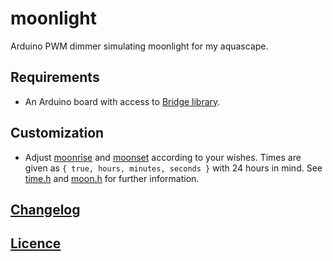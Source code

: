 # moonlight
Arduino PWM dimmer simulating moonlight for my aquascape.

## Requirements

* An Arduino board with access to [Bridge library](https://www.arduino.cc/en/Reference/YunBridgeLibrary).

## Customization

* Adjust [moonrise](src/moonlight.ino#L10) and [moonset](src/moonlight.ino#L17) according to your wishes. Times are given as `{ true, hours, minutes, seconds }` with 24 hours in mind. See [time.h](src/time.h) and [moon.h](src/moon.h) for further information.

## [Changelog](CHANGELOG.md)

## [Licence](LICENSE.md)
